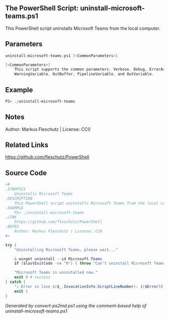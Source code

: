 ## The PowerShell Script: uninstall-microsoft-teams.ps1

This PowerShell script uninstalls Microsoft Teams from the local computer.

## Parameters
```powershell
uninstall-microsoft-teams.ps1 [<CommonParameters>]

[<CommonParameters>]
    This script supports the common parameters: Verbose, Debug, ErrorAction, ErrorVariable, WarningAction, 
    WarningVariable, OutBuffer, PipelineVariable, and OutVariable.
```

## Example
```powershell
PS> ./uninstall-microsoft-teams

```

## Notes
Author: Markus Fleschutz | License: CC0

## Related Links
https://github.com/fleschutz/PowerShell

## Source Code
```powershell
<#
.SYNOPSIS
	Uninstalls Microsoft Teams
.DESCRIPTION
	This PowerShell script uninstalls Microsoft Teams from the local computer.
.EXAMPLE
	PS> ./uninstall-microsoft-teams
.LINK
	https://github.com/fleschutz/PowerShell
.NOTES
	Author: Markus Fleschutz | License: CC0
#>

try {
	"Uninstalling Microsoft Teams, please wait..."

	& winget uninstall --id Microsoft.Teams
	if ($lastExitCode -ne "0") { throw "Can't uninstall Microsoft Teams, is it installed?" }

	"Microsoft Teams is uninstalled now."
	exit 0 # success
} catch {
	"⚠️ Error in line $($_.InvocationInfo.ScriptLineNumber): $($Error[0])"
	exit 1
}
```

*Generated by convert-ps2md.ps1 using the comment-based help of uninstall-microsoft-teams.ps1*
